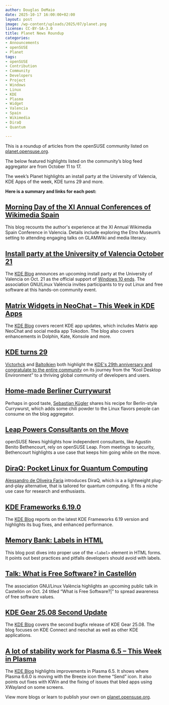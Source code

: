 ```yaml
---
author: Douglas DeMaio 
date: 2025-10-17 16:00:00+02:00
layout: post
image: /wp-content/uploads/2025/07/planet.png
license: CC-BY-SA-3.0
title: Planet News Roundup
categories:
- Announcements
- openSUSE
- Planet
tags:
- openSUSE
- Contribution
- Community
- Developers
- Project
- Windows
- Linux 
- KDE
- Plasma
- Widget
- Valencia
- Spain
- Wikimedia
- DiraQ
- Quantum

---
```



This is a roundup of articles from the openSUSE community listed on [planet.opensuse.org](https://planet.opensuse.org). 


The below featured highlights listed on the community’s blog feed aggregator are from October 11 to 17. 


The week’s Planet highlights an install party at the University of Valencia, KDE Apps of the week, KDE turns 29 and more.


**Here is a summary and links for each post:**


## [Morning Day of the XI Annual Conferences of Wikimedia Spain](https://www.kdeblog.com/jornada-matinal-de-las-xi-jornadas-anuales-de-wikimedia-espana.html)
This blog recounts the author's experience at the XI Annual Wikimedia Spain Conference in Valencia. Details include exploring the Etno Museum’s setting to attending engaging talks on GLAMWiki and media literacy. 

## [Install party at the University of Valencia October 21](https://www.kdeblog.com/install-party-en-la-universitat-de-valencia-21-de-octubre.html)
The [KDE Blog](https://www.kdeblog.com/) announces an upcoming install party at the University of Valencia on Oct. 21 as the official support of [Windows 10 ends](https://endof10.org/). The association GNU/Linux València invites participants to try out Linux and free software at this hands-on community event.

## [Matrix Widgets in NeoChat – This Week in KDE Apps](https://www.kdeblog.com/widgets-de-matrix-en-neochat-esta-semana-en-kde-apps.html)
The [KDE Blog](https://www.kdeblog.com/)  covers recent KDE app updates, which includes Matrix app NeoChat and social media app Tokodon. The blog also covers enhancements in Dolphin, Kate, Konsole and more.

## [KDE turns 29](https://victorhckinthefreeworld.com/2025/10/14/kde-cumple-29-anos/)
[Victorhck](https://victorhckinthefreewor) and [Baltolkien](https://www.kdeblog.com/author/balta) both highlight the  [KDE's 29th anniversary and congratulate to the entire community](https://www.kdeblog.com/29-aniversario-de-kde-felicidades-a-toda-la-comunidad.html) on its journey from the “Kool Desktop Environment” to a thriving global community of developers and users.

## [Home-made Berliner Currywurst](https://vizzzion.org/blog/2025/10/home-made-berliner-currywurst/)
Perhaps in good taste, [Sebastian Kügler](https://vizzzion.org/blog/) shares his recipe for Berlin-style Currywurst, which adds some chili powder to the Linux flavors people can consume on the blog aggregator.

## [Leap Powers Consultants on the Move](https://news.opensuse.org/2025/10/13/leap-powers-consultants-on-the-move/)
openSUSE News highlights how independent consultants, like Agustín Benito Bethencourt, rely on openSUSE Leap. From meetings to security, Bethencourt highlights a use case that keeps him going while on the move.

## [DiraQ: Pocket Linux for Quantum Computing](https://assuntonerd.com.br/2025/10/12/diraq-o-linux-de-bolso-para-computacao-quantica/)
[Alessandro de Oliveira Faria](https://assuntonerd.com.br) introduces DiraQ, which is a a lightweight plug-and-play alternative, that is tailored for quantum computing. It fits a niche use case for research and enthusiasts.

## [KDE Frameworks 6.19.0](https://www.kdeblog.com/decimonovena-actualizacion-de-kde-frameworks-6.html)
The [KDE Blog](https://www.kdeblog.com/) reports on the latest KDE Frameworks 6.19 version and highlights its bug fixes, and enhanced performance.

## [Memory Bank: Labels in HTML](https://medium.com/information-and-technology/memory-bank-labels-in-html-7a71a428537d)
This blog post dives into proper use of the `<label>` element in HTML forms. It points out best practices and pitfalls developers should avoid with labels.

## [Talk: What is Free Software? in Castellón](https://www.kdeblog.com/charla-que-es-el-software-libre-en-castellon.html)
The association GNU/Linux València highlights an upcoming public talk in Castellón on Oct. 24 titled “What is Free Software?|” to spread awareness of free software values.

## [KDE Gear 25.08 Second Update](https://www.kdeblog.com/segunda-actualizacion-de-kde-gear-25-08.html)
The [KDE Blog](https://www.kdeblog.com/) covers the second bugfix release of KDE Gear 25.08. The blog focuses on KDE Connect and neochat as well as other KDE applications.

## [A lot of stability work for Plasma 6.5 – This Week in Plasma](https://www.kdeblog.com/una-gran-cantidad-de-trabajo-de-estabilidad-para-plasma-6-5-esta-semana-en-plasma.html)
The [KDE Blog](https://www.kdeblog.com/) highlights improvements in Plasma 6.5. It shows where Plasma 6.6.0 is moving with the Breeze icon theme “Send” icon. It also points out fixes with KWin and the fixing of issues that bled apps using XWayland on some screens.

View more blogs or learn to publish your own on [planet.opensuse.org](https://planet.opensuse.org).

<meta name="openSUSE, Open Source, development, Windows 10 end of support, Linux, secure operating systems, open source, plasma, gear, frameworks, DiraQ, Quantum" content="HTML,CSS,XML,JavaScript">

